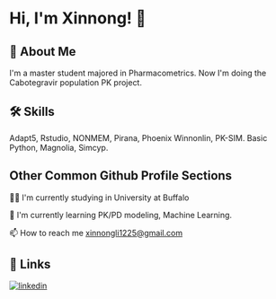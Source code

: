 
# Hi, I'm Xinnong! 👋


## 🚀 About Me
I'm a master student majored in Pharmacometrics. Now I'm doing the Cabotegravir population PK project.


## 🛠 Skills
Adapt5, Rstudio, NONMEM, Pirana, Phoenix Winnonlin, PK-SIM. Basic Python, Magnolia, Simcyp.

## Other Common Github Profile Sections
👩‍💻 I'm currently studying in University at Buffalo

🧠 I'm currently learning PK/PD modeling, Machine Learning.

📫 How to reach me xinnongli1225@gmail.com


## 🔗 Links
[![linkedin](https://img.shields.io/badge/linkedin-0A66C2?style=for-the-badge&logo=linkedin&logoColor=white)](https://www.linkedin.com/in/xinnong-li-885a981a5/)


